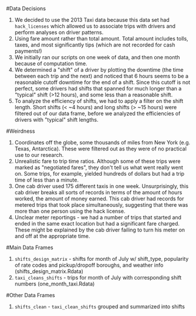 #Data Decisions 
1. We decided to use the 2013 Taxi data because this data set had `hack_licenses` which allowed us to associate trips with drivers and perform analyses on driver patterns. 
2. Using fare amount rather than total amount. Total amount includes tolls, taxes, 
and most significantly tips (which are not recorded for cash payments!)
3. We initially ran our scripts on one week of data, and then one month because of computation time. 
4. We determined a "shift" of a driver by plotting the downtime (the time between each trip and the next) and noticed that 6 hours seems to be a reasonable cutoff downtime for the end of a shift. Since this cutoff is not perfect, some drivers had shifts that spanned for much longer than a "typical" shift (>12 hours), and some less than a reasonable shift. 
5. To analyze the efficiency of shifts, we had to apply a filter on the shift length. Short shifts (< ~4 hours) and long shifts (> ~15 hours) were filtered out of our data frame, before we analyzed the efficiencies of drivers with "typical" shift lengths.   

#Weirdness
1. Coordinates off the globe, some thousands of miles from New York (e.g. Texas,  Antarctica). These were filtered out as they were of no practical use to our research. 
2. Unrealistic fare to trip time ratios. Although some of these trips were marked as "negotiated fares", they don't tell us what went really went on. Some trips, for example, yielded hundreds of dollars but had a trip time of less than a minute. 
3. One cab driver used 175 different taxis in one week. Unsurprisingly, this cab driver breaks all sorts of records in terms of the amount of hours worked, the amount of money earned. This cab driver had records for metered trips that took place simultaneously, suggesting that there was more than one person using the hack license. 
4. Unclear meter reportings - we had a number of trips that started and ended in the same exact location but had a significant fare charged. These might be explained by the cab driver failing to turn his meter on and off at the appropriate time.  


#Main Data Frames
1. `shifts_design_matrix` - shifts for month of July w/ shift_type, popularity of rate codes and pickup/dropoff boroughs, and weather info (shifts_design_matrix.Rdata)
2. `taxi_cleans_shifts` - trips for month of July with corresponding shift numbers (one_month_taxi.Rdata)

#Other Data Frames
1. `shifts_clean` - `taxi_clean_shifts` grouped and summarized into shifts


